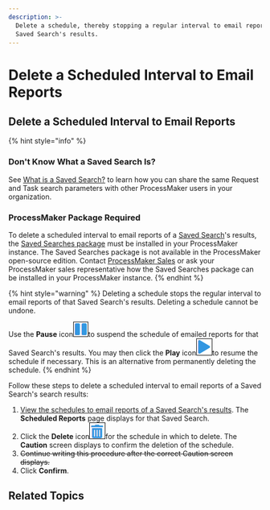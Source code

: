 ```yaml
---
description: >-
  Delete a schedule, thereby stopping a regular interval to email reports of a
  Saved Search's results.
---
```


# Delete a Scheduled Interval to Email Reports

## Delete a Scheduled Interval to Email Reports

{% hint style="info" %}
### Don't Know What a Saved Search Is?

See [What is a Saved Search?](../../what-is-a-saved-search.md) to learn how you can share the same Request and Task search parameters with other ProcessMaker users in your organization.

### ProcessMaker Package Required

To delete a scheduled interval to email reports of a [Saved Search](../../what-is-a-saved-search.md)'s results, the [Saved Searches package](../../../../package-development-distribution/package-a-connector/saved-searches-package.md) must be installed in your ProcessMaker instance. The Saved Searches package is not available in the ProcessMaker open-source edition. Contact [ProcessMaker Sales](mailto:sales@processmaker.com) or ask your ProcessMaker sales representative how the Saved Searches package can be installed in your ProcessMaker instance.
{% endhint %}

{% hint style="warning" %}
Deleting a schedule stops the regular interval to email reports of that Saved Search's results. Deleting a schedule cannot be undone.

Use the **Pause** icon![](../../../../.gitbook/assets/pause-start-timer-event-element-icon-processes.png)to suspend the schedule of emailed reports for that Saved Search's results. You may then click the **Play** icon![](../../../../.gitbook/assets/play-start-timer-event-element-icon-processes.png)to resume the schedule if necessary. This is an alternative from permanently deleting the schedule.
{% endhint %}

Follow these steps to delete a scheduled interval to email reports of a Saved Search's search results:

1. [View the schedules to email reports of a Saved Search's results](../view-search-results-for-a-saved-search.md). The **Scheduled Reports** page displays for that Saved Search.
2. Click the **Delete** icon![](../../../../.gitbook/assets/trash-icon-process-modeler-processes.png)for the schedule in which to delete. The **Caution** screen displays to confirm the deletion of the schedule.
3. ~~Continue writing this procedure after the correct Caution screen displays.~~
4. Click **Confirm**.

## Related Topics



